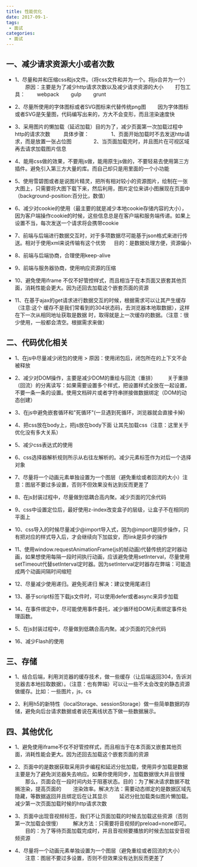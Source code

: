 ```yaml
---
title: 性能优化  
date: 2017-09-1-
tags:
 - 面试
categories: 
 - 面试
---
```


## 一、减少请求资源大小或者次数　
+ 1、尽量和并和压缩css和js文件。（将css文件和并为一个。将js合并为一个）
　　原因：主要是为了减少http请求次数以及减少请求资源的大小
　　打包工具：
　　webpack
　　gulp
　　grunt

+ 2、尽量所使用的字体图标或者SVG图标来代替传统png图
　　因为字体图标或者SVG是矢量图，代码编写出来的，方大不会变形，而且渲染速度快

+ 3、采用图片的懒加载（延迟加载）目的为了，减少页面第一次加载过程中http的请求次数
　　 具体步骤：
　　　　1、页面开始加载时不去发送http请求，而是放置一张占位图
　　　　2、当页面加载完时，并且图片在可视区域再去请求加载图片信息

+ 4、能用css做的效果，不要用js做，能用原生js做的，不要轻易去使用第三方插件。避免引入第三方大量的库。而自己却只是用里面的一个小功能

+ 5、使用雪碧图或者是说图片精灵，把所有相对较小的资源图片，绘制在一张大图上，只需要将大图下载下来，然后利用，图片定位来讲小图展现在页面中（background-position:百分比，数值）

+ 6、减少对cookie的使用（最主要的就是减少本地cookie存储内容的大小），因为客户端操作cookie的时候，这些信息总是在客户端和服务端传递。如果上设置不当，每次发送一个请求将会携带cookie

+ 7、前端与后端进行数据交互时，对于多项数据尽可能基于json格式来进行传送。相对于使用xml来说传输有这个优势
　 目的：是数据处理方便，资源偏小

+ 8、前端与后端协商，合理使用keep-alive

+ 9、前端与服务器协商，使用响应资源的压缩

+ 10、避免使用iframe 不仅不好管控样式，而且相当于在本页面又嵌套其他页面，消耗性能会更大。因为还回去加载这个嵌套页面的资源

+ 11、在基于ajax的get请求进行数据交互的时候，根据需求可以让其产生缓存（注意:这个
缓存不是我们常看到的304状态码，去浏览器本地取数据），这样在下一次从相同地址获取是数据
时，取得就是上一次缓存的数据。（注意：很少使用，一般都会清空。根据需求来做）

## 二、代码优化相关
+ 1、在js中尽量减少闭包的使用 > 原因：使用闭包后，闭包所在的上下文不会被释放

+ 2、减少对DOM操作，主要是减少DOM的重绘与回流（重排）
　　关于重排（回流）的分离读写：如果需要设置多个样式，把设置样式全放在一起设置，不要一条一条的设置。使用文档碎片或者字符串拼接做数据绑定（DOM的动态创建）

+ 3、在js中避免嵌套循环和"死循环"(一旦遇到死循环，浏览器就会直接卡掉)

+ 4、把css放在body上，把js放在body下面 让其先加载css（注意：这里关于优化没有多大关系）

+ 5、减少css表达式的使用

+ 6、css选择器解析规则所示从右往左解析的。减少元素标签作为对后一个选择对象

+ 7、尽量将一个动画元素单独设置为一个图层（避免重绘或者回流的大小）注意：图层不要过多设置，否则不但效果没有达到反而更差了

+ 8、在js封装过程中，尽量做到低耦合高内聚。减少页面的冗余代码

+ 9、css中设置定位后，最好使用z-index改变盒子的层级，让盒子不在相同的平面上

+ 10、css导入的时候尽量减少@import导入式，因为@import是同步操作，只有把对应的样式导入后，才会继续向下加兹安，而link是异步的操作

+ 11、使用window.requestAnimationFrame(js的帧动画)代替传统的定时器动画，如果想使用每隔一段时间执行动画，应该避免使用setInterval，尽量使用setTimeout代替setInterval定时器。因为setInterval定时器存在弊端：可能造成两个动画间隔时间缩短

+ 12、尽量减少使用递归。避免死递归 解决：建议使用尾递归

+ 13、基于script标签下载js文件时，可以使用defer或者async来异步加载

+ 14、在事件绑定中，尽可能使用事件委托，减少循环给DOM元素绑定事件处理函数。

+ 5、在js封装过程中，尽量做到低耦合高内聚。减少页面的冗余代码

+ 16、减少Flash的使用

## 三、存储

+ 1、结合后端，利用浏览器的缓存技术，做一些缓存（让后端返回304，告诉浏览器去本地拉取数据）。（注意：也有弊端）可以让一些不太会改变的静态资源做缓存。比如：一些图片，js，cs

+ 2、利用h5的新特性（localStorage、sessionStorage）做一些简单数据的存储，避免向后台请求数据或者说在离线状态下做一些数据展示。

## 四、其他优化

+ 1、避免使用iframe不仅不好管控样式，而且相当于在本页面又嵌套其他页面，消耗性能会更大。因为还回去加载这个嵌套页面的资源

+ 2、页面中的是数据获取采用异步编程和延迟分批加载，使用异步加载是数据主要是为了避免浏览器失去响应。如果你使用同步，加载数据很大并且很慢
　　那么，页面会在一段时间内处于阻塞状态。目的：为了解决请求数据不耽搁渲染，提高页面的
　　渲染效率。解决方法：需要动态绑定的是数据区域先隐藏，等数据返回并且绑定后在让其显示
　　延迟分批加载类似图片懒加载。减少第一次页面加载时候的http请求次数

+ 3、页面中出现音视频标签，我们不让页面加载的时候去加载这些资源（否则第一次加载会很慢）
　　解决方法：只需要将音视频的preload=none即可。
　　目的：为了等待页面加载完成时，并且音视频要播放的时候去加兹安音视频资源

+ 4、尽量将一个动画元素单独设置为一个图层（避免重绘或者回流的大小）
　　注意：图层不要过多设置，否则不但效果没有达到反而更差了